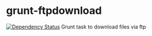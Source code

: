 grunt-ftpdownload
=================

[![Dependency Status](https://gemnasium.com/jballe/grunt-ftpdownload.svg)](https://gemnasium.com/jballe/grunt-ftpdownload)
Grunt task to download files via ftp
